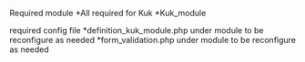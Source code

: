Required module
*All required for Kuk
*Kuk_module

required config file
*definition_kuk_module.php under module to be reconfigure as needed
*form_validation.php under module to be reconfigure as needed